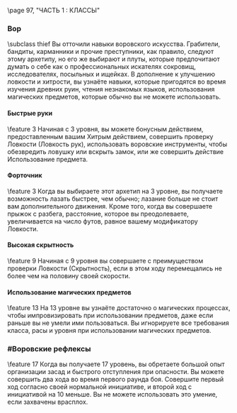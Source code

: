 \page 97, "ЧАСТЬ 1 : КЛАССЫ"
### Вор
\subclass thief
Вы отточили навыки воровского искусства. Грабители, бандиты, карманники и прочие преступники, как правило, следуют этому архетипу, но его же выбирают и плуты, которые предпочитают думать о себе как о профессиональных искателях сокровищ, исследователях, посыльных и ищейках. В дополнение к улучшению ловкости и хитрости, вы узнаёте навыки, которые пригодятся во время изучения древних руин, чтения незнакомых языков, использования магических предметов, которые обычно вы не можете использовать.

#### Быстрые руки
\feature 3
Начиная с 3 уровня, вы можете бонусным действием, предоставленным вашим Хитрым действием, совершить проверку Ловкости (Ловкость рук), использовать воровские инструменты, чтобы обезвредить ловушку или вскрыть замок, или же совершить действие Использование предмета.

#### Форточник
\feature 3
Когда вы выбираете этот архетип на 3 уровне, вы получаете возможность лазать быстрее, чем обычно; лазание больше не стоит вам дополнительного движения.
Кроме того, когда вы совершаете прыжок с разбега, расстояние, которое вы преодолеваете, увеличивается на число футов, равное вашему модификатору Ловкости.

#### Высокая скрытность
\feature 9
Начиная с 9 уровня вы совершаете с преимуществом проверки Ловкости (Скрытность), если в этом ходу перемещались не более чем на половину своей скорости.

#### Использование магических предметов
\feature 13
На 13 уровне вы узнаёте достаточно о магических процессах, чтобы импровизировать при использовании предметов, даже если раньше вы не умели ими пользоваться. Вы игнорируете все требования класса, расы и уровня при использовании магических предметов.

### #Воровские рефлексы
\feature 17
Когда вы получаете 17 уровень, вы обретаете большой опыт организации засад и быстрого отступления при опасности. Вы можете совершить два хода во время первого раунда боя. Совершите первый ход согласно своей нормальной инициативе, и второй ход с инициативой на 10 меньше. Вы не можете использовать это умение, если захвачены врасплох.
